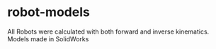 # robot-models
All Robots were calculated with both forward and inverse kinematics. Models made in SolidWorks
